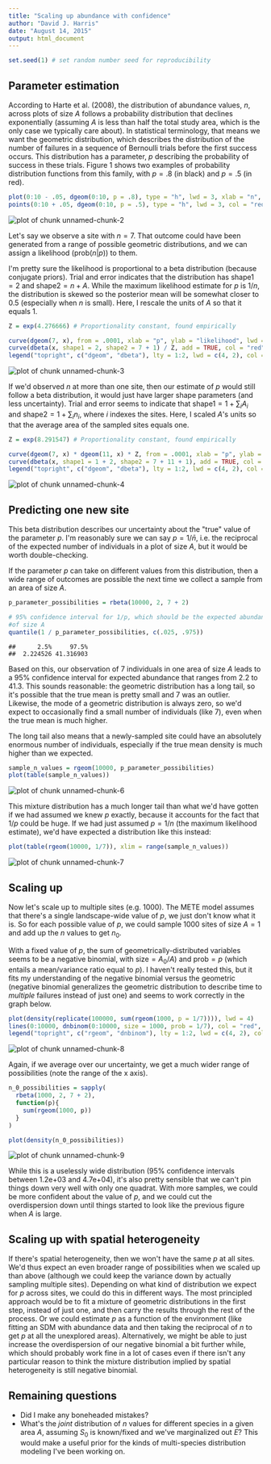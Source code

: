 ```yaml
---
title: "Scaling up abundance with confidence"
author: "David J. Harris"
date: "August 14, 2015"
output: html_document
---
```



```r
set.seed(1) # set random number seed for reproducibility
```

## Parameter estimation

According to Harte et al. (2008), the distribution of abundance values, $n$, across plots of size $A$ follows a probability distribution that declines exponentially (assuming $A$ is less than half the total study area, which is the only case we typically care about). In statistical terminology, that means we want the geometric distribution, which describes the distribution of the number of failures in a sequence of Bernoulli trials before the first success occurs.  This distribution has a parameter, $p$ describing the probability of success in these trials.  Figure 1 shows two examples of probability distribution functions from this family, with $p=.8$  (in black) and $p=.5$ (in red).


```r
plot(0:10 - .05, dgeom(0:10, p = .8), type = "h", lwd = 3, xlab = "n", ylab = "frequency")
points(0:10 + .05, dgeom(0:10, p = .5), type = "h", lwd = 3, col = "red")
```

![plot of chunk unnamed-chunk-2](figure/unnamed-chunk-2-1.png) 

Let's say we observe a site with $n=7$.  That outcome could have been generated from a range of possible geometric distributions, and we can assign a likelihood ($\mathrm{prob}(n|p)$) to them.

I'm pretty sure the likelihood is proportional to a beta distribution (because conjugate priors). Trial and error indicates that the distribution has $\mathrm{shape1} = 2$ and $\mathrm{shape2} = n + A$. While the maximum likelihood estimate for $p$ is $1/n$, the distribution is skewed so the posterior mean will be somewhat closer to $0.5$ (especially when $n$ is small).  Here, I rescale the units of $A$ so that it equals 1.


```r
Z = exp(4.276666) # Proportionality constant, found empirically

curve(dgeom(7, x), from = .0001, xlab = "p", ylab = "likelihood", lwd = 4, main = "scaled likelihood with one observed site")
curve(dbeta(x, shape1 = 2, shape2 = 7 + 1) / Z, add = TRUE, col = "red", lwd = 2, lty = 2)
legend("topright", c("dgeom", "dbeta"), lty = 1:2, lwd = c(4, 2), col = 1:2)
```

![plot of chunk unnamed-chunk-3](figure/unnamed-chunk-3-1.png) 

If we'd observed $n$ at more than one site, then our estimate of $p$ would still follow a beta distribution, it would just have larger shape parameters (and less uncertainty). Trial and error seems to indicate that $\mathrm{shape1}=1+\sum_i{A_i}$ and $\mathrm{shape2} = 1 + \sum_i{n_i}$, where $i$ indexes the sites.  Here, I scaled $A$'s units so that the average area of the sampled sites equals one.


```r
Z = exp(8.291547) # Proportionality constant, found empirically

curve(dgeom(7, x) * dgeom(11, x) * Z, from = .0001, xlab = "p", ylab = "likelihood", lwd = 4, main = "scaled likelihood with two observed sites")
curve(dbeta(x, shape1 = 1 + 2, shape2 = 7 + 11 + 1), add = TRUE, col = "red", lwd = 2, lty = 2)
legend("topright", c("dgeom", "dbeta"), lty = 1:2, lwd = c(4, 2), col = 1:2)
```

![plot of chunk unnamed-chunk-4](figure/unnamed-chunk-4-1.png) 

## Predicting one new site

This beta distribution describes our uncertainty about the "true" value of the parameter $p$.  I'm reasonably sure we can say $p=1/\bar{n}$, i.e. the reciprocal of the expected number of individuals in a plot of size $A$, but it would be worth double-checking.

If the parameter $p$ can take on different values from this distribution, then a wide range of outcomes are possible the next time we collect a sample from an area of size $A$.


```r
p_parameter_possibilities = rbeta(10000, 2, 7 + 2)

# 95% confidence interval for 1/p, which should be the expected abundance per plot 
#of size A
quantile(1 / p_parameter_possibilities, c(.025, .975))
```

```
##      2.5%     97.5% 
##  2.224526 41.316903
```

Based on this, our observation of 7 individuals in one area of size $A$ leads to a 95% confidence interval for expected abundance that ranges from 2.2 to 41.3.  This sounds reasonable: the geometric distribution has a long tail, so it's possible that the true mean is pretty small and 7 was an outlier. Likewise, the mode of a geometric distribution is always zero, so we'd expect to occasionally find a small number of individuals (like 7), even when the true mean is much higher.

The long tail also means that a newly-sampled site could have an absolutely enormous number of individuals, especially if the true mean density is much higher than we expected.


```r
sample_n_values = rgeom(10000, p_parameter_possibilities)
plot(table(sample_n_values))
```

![plot of chunk unnamed-chunk-6](figure/unnamed-chunk-6-1.png) 

This mixture distribution has a much longer tail than what we'd have gotten if we had assumed we knew $p$ exactly, because it accounts for the fact that $1/p$ could be huge. If we had just assumed $p = 1/n$ (the maximum likelihood estimate), we'd have expected a distribution like this instead:


```r
plot(table(rgeom(10000, 1/7)), xlim = range(sample_n_values))
```

![plot of chunk unnamed-chunk-7](figure/unnamed-chunk-7-1.png) 

## Scaling up

Now let's scale up to multiple sites (e.g. 1000).  The METE model assumes that there's a single landscape-wide value of $p$, we just don't know what it is.  So for each possible value of $p$, we could sample 1000 sites of size $A=1$ and add up the $n$ values to get $n_0$.

With a fixed value of $p$, the sum of geometrically-distributed variables seems to be a negative binomial, with $\mathrm{size}=A_0/A$) and $\mathrm{prob}=p$ (which entails a mean/variance ratio equal to $p$).  I haven't really tested this, but it fits my understanding of the negative binomial versus the geometric (negative binomial generalizes the geometric distribution to describe time to *multiple* failures instead of just one) and seems to work correctly in the graph below.


```r
plot(density(replicate(100000, sum(rgeom(1000, p = 1/7)))), lwd = 4)
lines(0:10000, dnbinom(0:10000, size = 1000, prob = 1/7), col = "red", lwd = 2, lty = 2)
legend("topright", c("rgeom", "dnbinom"), lty = 1:2, lwd = c(4, 2), col = 1:2)
```

![plot of chunk unnamed-chunk-8](figure/unnamed-chunk-8-1.png) 


Again, if we average over our uncertainty, we get a much wider range of possibilities (note the range of the x axis).


```r
n_0_possibilities = sapply(
  rbeta(1000, 2, 7 + 2),
  function(p){
    sum(rgeom(1000, p))
  }
)

plot(density(n_0_possibilities))
```

![plot of chunk unnamed-chunk-9](figure/unnamed-chunk-9-1.png) 

While this is a uselessly wide distribution (95% confidence intervals between 1.2e+03 and 4.7e+04), it's also pretty sensible that we can't pin things down very well with only one quadrat.  With more samples, we could be more confident about the value of $p$, and we could cut the overdispersion down until things started to look like the previous figure when $A$ is large.

## Scaling up with spatial heterogeneity

If there's spatial heterogeneity, then we won't have the same $p$ at all sites. We'd thus expect an even broader range of possibilities when we scaled up than above (although we could keep the variance down by actually sampling multiple sites).  Depending on what kind of distribution we expect for $p$ across sites, we could do this in different ways. The most principled approach would be to fit a mixture of geometric distributions in the first step, instead of just one, and then carry the results through the rest of the process. Or we could estimate $p$ as a function of the environment (like fitting an SDM with abundance data and then taking the reciprocal of $n$ to get $p$ at all the unexplored areas).  Alternatively, we might be able to just increase the overdispersion of our negative binomial a bit further while, which should probably work fine in a lot of cases even if there isn't any particular reason to think the mixture distribution implied by spatial heterogeneity is still negative binomial.

## Remaining questions

* Did I make any boneheaded mistakes?
* What's the *joint* distribution of $n$ values for different species in a given area $A$, assuming $S_0$ is known/fixed and we've marginalized out $E$? This would make a useful prior for the kinds of multi-species distribution modeling I've been working on.

